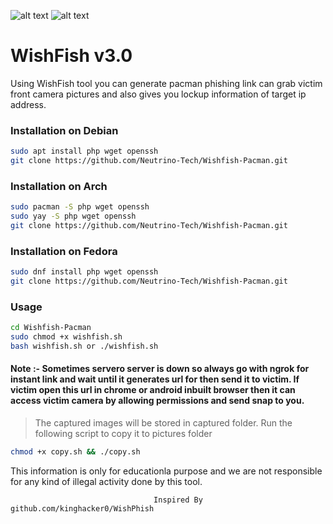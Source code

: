 ![alt text](https://github.com/Neutrino-Tech/Wishfish-Pacman/wishfish.png)
![alt text](https://github.com/Neutrino-Tech/Wishfish-Pacman/wishfish-pacman.png)
<h1>WishFish v3.0</h1>
                                                   
<p>Using WishFish tool you can generate pacman phishing link can grab victim front camera pictures and also gives you lockup information of target ip address.
<p1>

<h3>Installation on Debian</h3>

```bash
sudo apt install php wget openssh
git clone https://github.com/Neutrino-Tech/Wishfish-Pacman.git
```

<h3>Installation on Arch</h3>

```bash
sudo pacman -S php wget openssh
sudo yay -S php wget openssh
git clone https://github.com/Neutrino-Tech/Wishfish-Pacman.git
```

<h3>Installation on Fedora</h3>

```bash
sudo dnf install php wget openssh
git clone https://github.com/Neutrino-Tech/Wishfish-Pacman.git
```

<h3>Usage</h3>

```bash
cd Wishfish-Pacman
sudo chmod +x wishfish.sh
bash wishfish.sh or ./wishfish.sh
```

<h4>Note :- Sometimes servero server is down so always go with ngrok for instant link and wait until it generates url for then send it to victim. 
    If victim open this url in chrome or android inbuilt browser then it can access victim camera by allowing permissions and send snap to you.
</h4>

>The captured images will be stored in captured folder. Run the following script to copy it to pictures folder

```bash
chmod +x copy.sh && ./copy.sh
```

This information is only for educationla purpose and we are not responsible for any kind of illegal activity done by this tool.


                                    Inspired By github.com/kinghacker0/WishPhish
